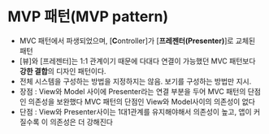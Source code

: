 # MVP 패턴(MVP pattern)

- MVC 패턴에서 파생되었으며, [**C**ontroller]가 [**프레젠터(Presenter)**]로 교체된 패턴
- [뷰]와 [프레젠터]는 1:1 관계이기 때문에 다대다 연결이 가능했던 MVC 패턴보다 **강한 결합**의 디자인 패턴이다.
- 전체 시스템을 구성하는 방법을 지정하지는 않음. 보기를 구성하는 방법만 지시.
- 장점 :
  View와 Model 사이에 Presenter라는 연결 부분을 두어 MVC 패턴의 단점인 의존성을 보완했다
  MVC 패턴의 단점인 View와 Model사이의 의존성이 없다
- 단점 :
  View와 Presenter사이는 1대1관계를 유지해야해서 의존성이 높고, 앱이 커질수록 이 의존성은 더 강해진다
